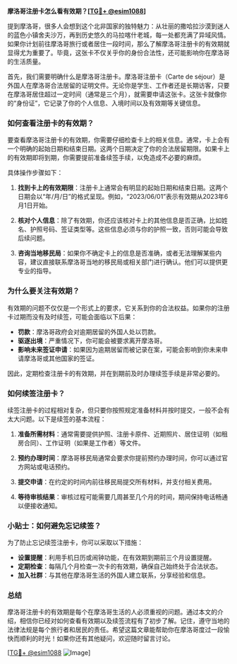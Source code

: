 **摩洛哥注册卡怎么看有效期？[[TG💪+ @esim1088](https://t.me/s/esim1088)]**

提到摩洛哥，很多人会想到这个北非国家的独特魅力：从壮丽的撒哈拉沙漠到迷人的蓝色小镇舍夫沙万，再到历史悠久的马拉喀什老城，每一处都充满了异域风情。如果你计划前往摩洛哥旅行或者居住一段时间，那么了解摩洛哥注册卡的有效期就显得尤为重要了。毕竟，这张卡不仅关乎你的身份合法性，还可能影响你在摩洛哥的生活质量。

首先，我们需要明确什么是摩洛哥注册卡。摩洛哥注册卡（Carte de séjour）是外国人在摩洛哥合法居留的证明文件。无论你是学生、工作者还是长期访客，只要在摩洛哥居住超过一定时间（通常是三个月），就需要申请这张卡。这张卡就像你的“身份证”，它记录了你的个人信息、入境时间以及有效期等关键信息。

### **如何查看注册卡的有效期？**

要查看摩洛哥注册卡的有效期，你需要仔细检查卡上的相关信息。通常，卡上会有一个明确的起始日期和结束日期。这两个日期决定了你的合法居留期限。如果卡上的有效期即将到期，你需要提前准备续签手续，以免造成不必要的麻烦。

具体操作步骤如下：

1. **找到卡上的有效期限**：注册卡上通常会有明显的起始日期和结束日期。这两个日期会以“年/月/日”的格式呈现。例如，“2023/06/01”表示有效期从2023年6月1日开始。

2. **核对个人信息**：除了有效期，你还应该核对卡上的其他信息是否正确，比如姓名、护照号码、签证类型等。这些信息必须与你的护照一致，否则可能会导致后续问题。

3. **咨询当地移民局**：如果你不确定卡上的信息是否准确，或者无法理解某些内容，建议直接联系摩洛哥当地的移民局或相关部门进行确认。他们可以提供更专业的指导。

### **为什么要关注有效期？**

有效期的问题不仅仅是一个形式上的要求，它关系到你的合法权益。如果你的注册卡过期而没有及时续签，可能会面临以下后果：

- **罚款**：摩洛哥政府会对逾期居留的外国人处以罚款。
- **驱逐出境**：严重情况下，你可能会被要求离开摩洛哥。
- **影响未来签证申请**：如果因为逾期居留而被记录在案，可能会影响到你未来申请摩洛哥或其他国家的签证。

因此，定期检查注册卡的有效期，并在到期前及时办理续签手续是非常必要的。

### **如何续签注册卡？**

续签注册卡的过程相对复杂，但只要你按照规定准备材料并按时提交，一般不会有太大问题。以下是续签的基本流程：

1. **准备所需材料**：通常需要提供护照、注册卡原件、近期照片、居住证明（如租房合同）、工作证明（如果是工作者）等文件。

2. **预约办理时间**：摩洛哥移民局通常会要求你提前预约办理时间，你可以通过官方网站或电话预约。

3. **提交申请**：在约定的时间内前往移民局提交所有材料，并支付相关费用。

4. **等待审核结果**：审核过程可能需要几周甚至几个月的时间，期间保持电话畅通以便接收通知。

### **小贴士：如何避免忘记续签？**

为了防止忘记续签注册卡，你可以采取以下措施：

- **设置提醒**：利用手机日历或闹钟功能，在有效期到期前三个月设置提醒。
- **定期检查**：每隔几个月检查一次卡的有效期，确保自己始终处于合法状态。
- **加入社群**：与其他在摩洛哥生活的外国人建立联系，分享经验和信息。

### **总结**

摩洛哥注册卡的有效期是每个在摩洛哥生活的人必须重视的问题。通过本文的介绍，相信你已经对如何查看有效期以及续签流程有了初步了解。记住，遵守当地的法律法规是每个旅行者和居民的责任。希望这篇文章能帮助你在摩洛哥度过一段愉快而顺利的时光！如果你还有其他疑问，欢迎随时留言讨论。

[[TG💪+ @esim1088](https://t.me/s/esim1088) ![Image](https://i.postimg.cc/4NQfJmqS/Snipaste-2025-05-13-00-14-12.png)]
